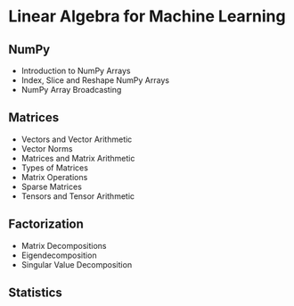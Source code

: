 # Linear Algebra for Machine Learning

## NumPy
* Introduction to NumPy Arrays
* Index, Slice and Reshape NumPy Arrays
* NumPy Array Broadcasting

## Matrices
* Vectors and Vector Arithmetic
* Vector Norms
* Matrices and Matrix Arithmetic
* Types of Matrices
* Matrix Operations
* Sparse Matrices
* Tensors and Tensor Arithmetic

## Factorization
* Matrix Decompositions
* Eigendecomposition
* Singular Value Decomposition

## Statistics


